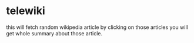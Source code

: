 # telewiki
this will fetch random wikipedia article by clicking on those articles you will get whole summary about those article.
